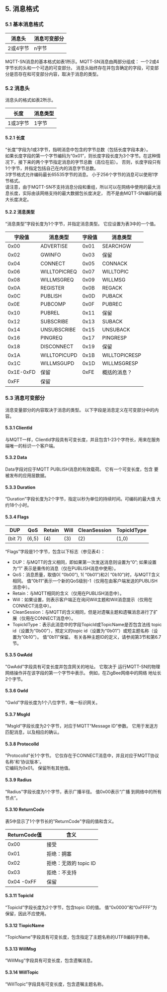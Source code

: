 
## 5. 消息格式

### 5.1 基本消息格式

消息头 | 消息可变部分
---|--- 
2或4字节 | n字节

MQTT-SN消息的基本格式如表1所示。MQTT-SN消息由两部分组成： 一个2或4字节长的头和一个可选的可变部分。 消息头始终存在并包含确定的字段，可变部分是否存在和可变部分内容，取决于消息的类型。  

### 5.2 消息头
消息头的格式如表2所示。  

长度 | 消息类型
---|--- 
1或3字节 | 1字节

#### 5.2.1 长度
“长度”字段为1或3字节，指明消息中包含的字节总数（包括长度字段本身）。  
如果长度字段的第一个字节编码为“0x01”，则长度字段长度为3个字节。在这种情况下，接下来的两个字节指定消息的字节总数（高位在前）。 否则，长度字段只有1个字节，并指定包括自己在内的消息字节总数。   
3字节格式允许编码最长65535字节的消息。 小于256个字节的消息可以使用1字节格式。   
请注意，由于MQTT-SN不支持消息分段和重组，所以可以在网络中使用的最大消息长度，实际由该网络支持的最大数据包长度决定， 而不是由MQTT-SN编码的最大长度决定。  

#### 5.2.2 消息类型
“消息类型”字段长度为1个字节，并指定消息类型。 它应设置为表3中的一个值。

字段值 | 消息类型 | 字段值 | 消息类型 
---| --- | --- | ---
0x00 | ADVERTISE | 0x01 | SEARCHGW
0x02 | GWINFO | 0x03 | 保留 
0x04 | CONNECT | 0x05 | CONNACK
0x06 | WILLTOPICREQ | 0x07 | WILLTOPIC
0x08 | WILLMSGREQ | 0x09 | WILLMSG
0x0A | REGISTER |  0x0B | REGACK
0x0C | PUBLISH |  0x0D | PUBACK
0x0E | PUBCOMP |  0x0F | PUBREC
0x10 | PUBREL |  0x11 | 保留 
0x12 | SUBSCRIBE |  0x13 | SUBACK
0x14 | UNSUBSCRIBE |  0x15 | UNSUBACK
0x16 | PINGREQ | 0x17 | PINGRESP
0x18 | DISCONNECT |  0x19 | 保留 
0x1A | WILLTOPICUPD |  0x1B | WILLTOPICRESP
0x1C | WILLMSGUPD |  0x1D | WILLMSGRESP
0x1E-0xFD | 保留 |  0xFE | 概括的消息？
0xFF | 保留 |

### 5.3 消息可变部分
消息变量部分的内容取决于消息的类型。 以下字段是消息定义在可变部分中的内容。

#### 5.3.1 ClientId
与MQTT一样，ClientId字段具有可变长度，并且包含1-23个字符长，用来在服务端唯一的标识一个客户端。

#### 5.3.2 Data
Data字段对应于MQTT PUBLISH消息的有效载荷。 它有一个可变长度，包含
要被发布的应用层数据。

#### 5.3.3 Duration
“Duration”字段长度为2个字节，指定以秒为单位的持续时间。可编码的最大值
大约18个小时。 

#### 5.3.4 Flags
DUP | QoS | Retain | Will | CleanSession | TopicIdType 
---| --- | --- | --- |--- |---
(bit 7)|(6,5)|(4)|(3)|(2)|(1,0)

“Flags”字段是1个字节，包含以下标志（参见表4）：
- DUP：与MQTT的含义相同，即如果第一次发送消息则设置为“0”; 如果设置为“1”
表示是重传的消息（仅在PUBLISH消息中使用）。
- QoS：消息质量，取值0( “0b00”), 1( “0b01”)和2( “0b10”)时，与MQTT含义相同。 值“0b11”表示一个新的QoS级别-1（仅用在由客户端发送的PUBLISH消息中）。
- Retain：与MQTT相同的含义（仅用在PUBLISH消息中）。
- Will：如果设置，则表示客户端正在询问Will主题和Will消息提示（仅用在
CONNECT消息中）。
- CleanSession：与MQTT的含义相同，但是对遗嘱主题和遗嘱消息进行了扩展（仅用在CONNECT消息中）。
- TopicIdType：表示此消息中的字段TopicId或TopicName是否包含法线
topic id（设置为“0b00”），预定义的topic id（设置为“0b01”）或短主题名称（设置为“0b10”）。 
值“0b11”保留。 有关各种主题ID的定义，请参阅第3节和第6.7节。 

#### 5.3.5 GwAdd
"GwAdd"字段具有可变长度并包含网关的地址。 它取决于
运行MQTT-SN的物理网络操作并在该字段的第一个字节中表示。 例如，在ZigBee网络中的网络
地址长2个字节。 

#### 5.3.6 GwId
"GwId"字段长度为1个八位字节，唯一标识网关。

#### 5.3.7 MsgId
"MsgId"字段长度为2个字节，对应于MQTT“Message ID”参数。 它用于发送方
匹配消息，以及相应的确认。 

#### 5.3.8 ProtocolId
"ProtocolId"长1个字节。 它仅存在于CONNECT消息中，并且对应于MQTT协议
名称'和'协议版本'。  
它编码为0x01。 保留所有其他值。 

#### 5.3.9 Radius
"Radius"字段长度为1个字节，表示广播半径。 值0x00表示“广播
到网络中的所有节点“。 

#### 5.3.10 ReturnCode
表5中显示了1个字节长的"ReturnCode"字段的值和含义。  

ReturnCode值 | 含义 
--- | --- 
0x00 | 接受
0x01 | 拒绝：拥塞
0x02 | 拒绝：无效的 topic ID
0x03 | 拒绝：不支持
0x04 -0xFF | 保留

#### 5.3.11 TopicId
“TopicId”字段长度为2个字节，包含topic ID的值。 值“0x0000”和“0xFFFF”为
保留，因此不应使用。 

#### 5.3.12 TiopicName
“TopicName”字段具有可变长度，包含指定了主题名称的UTF8编码字符串。

#### 5.3.13 WillMsg
“WillMsg”字段具有可变长度，包含遗嘱消息。

#### 5.3.14 WillTopic
“WillTopic”字段具有可变长度，包含遗嘱主题名称。

